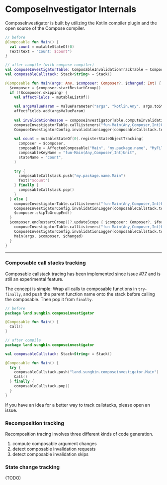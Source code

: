 # ComposeInvestigator Internals

ComposeInvestigator is built by utilizing the Kotlin compiler plugin and the open
source of the Compose compiler.

``` kotlin
// before
@Composable fun Main() {
  val count = mutableStateOf(0)
  Text(text = "Count: $count")
}

// after compile (with compose compiler)
val composeInvestigatorTable: ComposableInvalidationTrackTable = ComposableInvalidationTrackTable()
val composableCallstack: Stack<String> = Stack()

@Composable fun Main(args: Any, $composer: Composer?, $changed: Int) {
  $composer = $composer.startRestartGroup()
  if (!$composer.skipping) {
    val affectFields = mutableListOf()
    
    val argsValueParam = ValueParameter("args", "kotlin.Any", args.toString(), args.hashCode(), Certain(false))
    affectFields.add(argsValueParam)
    
    val invalidationReason = composeInvestigatorTable.computeInvalidationReason("fun-Main(Any,Composer,Int)Unit", affectFields)
    composeInvestigatorTable.callListeners("fun-Main(Any,Composer,Int)Unit", AffectedComposable("Main", "my.package.name", "MyFileName.kt", line, column), Processed(invalidationReason))
    ComposeInvestigatorConfig.invalidationLogger(composableCallstack.toList(), AffectedComposable("Main", "my.package.name", "MyFileName.kt", line, column), Processed(invalidationReason))
    
    val count = mutableStateOf(0).registerStateObjectTracking(
      composer = $composer, 
      composable = AffectedComposable("Main", "my.package.name", "MyFileName.kt", line, column), 
      composableKeyName = "fun-Main(Any,Composer,Int)Unit", 
      stateName = "count",
    )
    
    try {
      composableCallstack.push("my.package.name.Main")
      Text("$count")
    } finally {
      composableCallstack.pop()
    }
  } else {
    composeInvestigatorTable.callListeners("fun-Main(Any,Composer,Int)Unit", AffectedComposable("Main", "my.package.name", "MyFileName.kt", line, column), Skipped)
    ComposeInvestigatorConfig.invalidationLogger(composableCallstack.toList(), AffectedComposable("Main", "my.package.name", "MyFileName.kt", line, column), Skipped)
    $composer.skipToGroupEnd()
  }
  $composer.endRestartGroup()?.updateScope { $composer: Composer?, $force: Int ->
    composeInvestigatorTable.callListeners("fun-Main(Any,Composer,Int)Unit", AffectedComposable("Main", "my.package.name", "MyFileName.kt", line, column), Processed(Invalidate))
    ComposeInvestigatorConfig.invalidationLogger(composableCallstack.toList(), AffectedComposable("Main", "my.package.name", "MyFileName.kt", line, column), Processed(Invalidate))
    Main(args, $composer, $changed)
  }
}
```

---

### Composable call stacks tracking

Composable callstack tracing has been implemented since issue [#77](https://github.com/jisungbin/ComposeInvestigator/issues/77)
and is still an experimental feature.

The concept is simple: Wrap all calls to composable functions in `try-finally`, and push the
parent function name onto the stack before calling the composable. Then pop it from `finally`.

``` kotlin
// before
package land.sungbin.composeinvestigator

@Composable fun Main() {
  Call()
}

// after compile
package land.sungbin.composeinvestigator

val composableCallstack: Stack<String> = Stack()

@Composable fun Main() {
  try {
    composableCallstack.push("land.sungbin.composeinvestigator.Main")
    Call()
  } finally {
    composableCallstack.pop()
  }
}
```

If you have an idea for a better way to track callstacks, please open an issue.

### Recomposition tracking

Recomposition tracing involves three different kinds of code generation.

1. compute composable argument changes
2. detect composable invalidation requests
3. detect composable invalidation skips



### State change tracking

(TODO)
